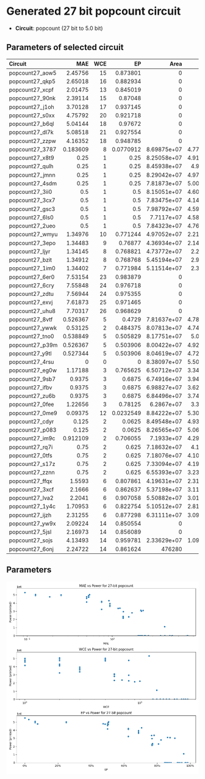 
# Generated 27 bit popcount circuit
- __Circuit__: popcount (27 bit to 5.0 bit)

## Parameters of selected circuit
| Circuit         |      MAE |   WCE |        EP |             Area |         Power |       Delay | Download                                                               |
|:----------------|---------:|------:|----------:|-----------------:|--------------:|------------:|:-----------------------------------------------------------------------|
| popcount27_aow5 | 2.45756  |    15 | 0.873801  |      0           |    0          | 0           | [v](popcount27_aow5.v) [c](popcount27_aow5.c) [py](popcount27_aow5.py) |
| popcount27_qkp5 | 2.65018  |    16 | 0.882934  |      0           |    0          | 0           | [v](popcount27_qkp5.v) [c](popcount27_qkp5.c) [py](popcount27_qkp5.py) |
| popcount27_xcpf | 2.01475  |    13 | 0.845019  |      0           |    0          | 0           | [v](popcount27_xcpf.v) [c](popcount27_xcpf.c) [py](popcount27_xcpf.py) |
| popcount27_90nk | 2.39114  |    15 | 0.87048   |      0           |    0          | 0           | [v](popcount27_90nk.v) [c](popcount27_90nk.c) [py](popcount27_90nk.py) |
| popcount27_j1oh | 3.70128  |    17 | 0.937145  |      0           |    0          | 0           | [v](popcount27_j1oh.v) [c](popcount27_j1oh.c) [py](popcount27_j1oh.py) |
| popcount27_s0xx | 4.75792  |    20 | 0.921718  |      0           |    0          | 0           | [v](popcount27_s0xx.v) [c](popcount27_s0xx.c) [py](popcount27_s0xx.py) |
| popcount27_b6ql | 5.04144  |    18 | 0.97672   |      0           |    0          | 0           | [v](popcount27_b6ql.v) [c](popcount27_b6ql.c) [py](popcount27_b6ql.py) |
| popcount27_dl7k | 5.08518  |    21 | 0.927554  |      0           |    0          | 0           | [v](popcount27_dl7k.v) [c](popcount27_dl7k.c) [py](popcount27_dl7k.py) |
| popcount27_zzpw | 4.16352  |    18 | 0.948785  |      0           |    0          | 0           | [v](popcount27_zzpw.v) [c](popcount27_zzpw.c) [py](popcount27_zzpw.py) |
| popcount27_3787 | 0.183609 |     8 | 0.0770912 |      8.69875e+07 |    4.7715e+06 | 7.17652e+07 | [v](popcount27_3787.v) [c](popcount27_3787.c) [py](popcount27_3787.py) |
| popcount27_x8t9 | 0.25     |     1 | 0.25      |      8.25058e+07 |    4.9115e+06 | 6.98178e+07 | [v](popcount27_x8t9.v) [c](popcount27_x8t9.c) [py](popcount27_x8t9.py) |
| popcount27_qulh | 0.25     |     1 | 0.25      |      8.45938e+07 |    4.928e+06  | 7.16112e+07 | [v](popcount27_qulh.v) [c](popcount27_qulh.c) [py](popcount27_qulh.py) |
| popcount27_jmnn | 0.25     |     1 | 0.25      |      8.29042e+07 |    4.9742e+06 | 6.97649e+07 | [v](popcount27_jmnn.v) [c](popcount27_jmnn.c) [py](popcount27_jmnn.py) |
| popcount27_4sdm | 0.25     |     1 | 0.25      |      7.81873e+07 |    5.0039e+06 | 6.82651e+07 | [v](popcount27_4sdm.v) [c](popcount27_4sdm.c) [py](popcount27_4sdm.py) |
| popcount27_3ii0 | 0.5      |     1 | 0.5       |      8.15051e+07 |    4.6043e+06 | 6.96469e+07 | [v](popcount27_3ii0.v) [c](popcount27_3ii0.c) [py](popcount27_3ii0.py) |
| popcount27_3cx7 | 0.5      |     1 | 0.5       |      7.83475e+07 |    4.1471e+06 | 6.88763e+07 | [v](popcount27_3cx7.v) [c](popcount27_3cx7.c) [py](popcount27_3cx7.py) |
| popcount27_gsc3 | 0.5      |     1 | 0.5       |      7.98792e+07 |    4.5965e+06 | 6.8977e+07  | [v](popcount27_gsc3.v) [c](popcount27_gsc3.c) [py](popcount27_gsc3.py) |
| popcount27_6ls0 | 0.5      |     1 | 0.5       |      7.7117e+07  |    4.5851e+06 | 6.885e+07   | [v](popcount27_6ls0.v) [c](popcount27_6ls0.c) [py](popcount27_6ls0.py) |
| popcount27_2ueo | 0.5      |     1 | 0.5       |      7.84323e+07 |    4.7682e+06 | 7.18608e+07 | [v](popcount27_2ueo.v) [c](popcount27_2ueo.c) [py](popcount27_2ueo.py) |
| popcount27_wmyu | 1.34976  |    10 | 0.771244  |      4.97052e+07 |    2.2158e+06 | 6.96423e+07 | [v](popcount27_wmyu.v) [c](popcount27_wmyu.c) [py](popcount27_wmyu.py) |
| popcount27_3epo | 1.34483  |     9 | 0.76877   |      4.36934e+07 |    2.1438e+06 | 6.45809e+07 | [v](popcount27_3epo.v) [c](popcount27_3epo.c) [py](popcount27_3epo.py) |
| popcount27_ljyr | 1.34145  |     8 | 0.768821  |      4.73772e+07 |    2.265e+06  | 6.9051e+07  | [v](popcount27_ljyr.v) [c](popcount27_ljyr.c) [py](popcount27_ljyr.py) |
| popcount27_bzit | 1.34912  |     8 | 0.768768  |      5.45194e+07 |    2.962e+06  | 7.18417e+07 | [v](popcount27_bzit.v) [c](popcount27_bzit.c) [py](popcount27_bzit.py) |
| popcount27_1im0 | 1.34402  |     7 | 0.771984  |      5.11514e+07 |    2.365e+06  | 6.78319e+07 | [v](popcount27_1im0.v) [c](popcount27_1im0.c) [py](popcount27_1im0.py) |
| popcount27_6er0 | 7.53154  |    23 | 0.983879  |      0           |    0          | 0           | [v](popcount27_6er0.v) [c](popcount27_6er0.c) [py](popcount27_6er0.py) |
| popcount27_6cry | 7.55848  |    24 | 0.976718  |      0           |    0          | 0           | [v](popcount27_6cry.v) [c](popcount27_6cry.c) [py](popcount27_6cry.py) |
| popcount27_zdtu | 7.56944  |    24 | 0.975355  |      0           |    0          | 0           | [v](popcount27_zdtu.v) [c](popcount27_zdtu.c) [py](popcount27_zdtu.py) |
| popcount27_exvj | 7.61873  |    25 | 0.971465  |      0           |    0          | 0           | [v](popcount27_exvj.v) [c](popcount27_exvj.c) [py](popcount27_exvj.py) |
| popcount27_uhu8 | 7.70317  |    26 | 0.968629  |      0           |    0          | 0           | [v](popcount27_uhu8.v) [c](popcount27_uhu8.c) [py](popcount27_uhu8.py) |
| popcount27_8vtf | 0.526367 |     5 | 0.4729    |      7.81637e+07 |    4.7875e+06 | 7.4146e+07  | [v](popcount27_8vtf.v) [c](popcount27_8vtf.c) [py](popcount27_8vtf.py) |
| popcount27_ywwk | 0.53125  |     2 | 0.484375  |      8.07813e+07 |    4.7401e+06 | 7.13285e+07 | [v](popcount27_ywwk.v) [c](popcount27_ywwk.c) [py](popcount27_ywwk.py) |
| popcount27_tno0 | 0.538849 |     5 | 0.505829  |      8.17751e+07 |    5.028e+06  | 7.80212e+07 | [v](popcount27_tno0.v) [c](popcount27_tno0.c) [py](popcount27_tno0.py) |
| popcount27_p39m | 0.526367 |     5 | 0.503906  |      8.00422e+07 |    4.9272e+06 | 7.20547e+07 | [v](popcount27_p39m.v) [c](popcount27_p39m.c) [py](popcount27_p39m.py) |
| popcount27_y9tl | 0.527344 |     5 | 0.503906  |      8.04619e+07 |    4.7243e+06 | 7.26898e+07 | [v](popcount27_y9tl.v) [c](popcount27_y9tl.c) [py](popcount27_y9tl.py) |
| popcount27_4rsu | 0        |     0 | 0         |      8.38097e+07 |    5.5073e+06 | 6.93808e+07 | [v](popcount27_4rsu.v) [c](popcount27_4rsu.c) [py](popcount27_4rsu.py) |
| popcount27_eg0w | 1.17188  |     3 | 0.765625  |      6.50712e+07 |    3.3459e+06 | 6.98297e+07 | [v](popcount27_eg0w.v) [c](popcount27_eg0w.c) [py](popcount27_eg0w.py) |
| popcount27_9sb7 | 0.9375   |     3 | 0.6875    |      6.74916e+07 |    3.9485e+06 | 7.01746e+07 | [v](popcount27_9sb7.v) [c](popcount27_9sb7.c) [py](popcount27_9sb7.py) |
| popcount27_ifbv | 0.9375   |     3 | 0.6875    |      6.98827e+07 |    3.6228e+06 | 7.10495e+07 | [v](popcount27_ifbv.v) [c](popcount27_ifbv.c) [py](popcount27_ifbv.py) |
| popcount27_zu6b | 0.9375   |     3 | 0.6875    |      6.84496e+07 |    3.7432e+06 | 7.43851e+07 | [v](popcount27_zu6b.v) [c](popcount27_zu6b.c) [py](popcount27_zu6b.py) |
| popcount27_0fee | 1.22656  |     3 | 0.78125   |      6.2867e+07  |    3.378e+06  | 6.93727e+07 | [v](popcount27_0fee.v) [c](popcount27_0fee.c) [py](popcount27_0fee.py) |
| popcount27_0me9 | 0.09375  |    12 | 0.0232549 |      8.84222e+07 |    5.3052e+06 | 7.42039e+07 | [v](popcount27_0me9.v) [c](popcount27_0me9.c) [py](popcount27_0me9.py) |
| popcount27_cdyr | 0.125    |     2 | 0.0625    |      8.49548e+07 |    4.9381e+06 | 7.22192e+07 | [v](popcount27_cdyr.v) [c](popcount27_cdyr.c) [py](popcount27_cdyr.py) |
| popcount27_p083 | 0.125    |     2 | 0.0625    |      8.26565e+07 |    5.0681e+06 | 7.11986e+07 | [v](popcount27_p083.v) [c](popcount27_p083.c) [py](popcount27_p083.py) |
| popcount27_im9c | 0.912109 |     2 | 0.706055  |      7.1933e+07  |    4.2944e+06 | 6.86976e+07 | [v](popcount27_im9c.v) [c](popcount27_im9c.c) [py](popcount27_im9c.py) |
| popcount27_rq7i | 0.75     |     2 | 0.625     |      7.18632e+07 |    4.129e+06  | 7.11231e+07 | [v](popcount27_rq7i.v) [c](popcount27_rq7i.c) [py](popcount27_rq7i.py) |
| popcount27_0tfs | 0.75     |     2 | 0.625     |      7.18076e+07 |    4.1097e+06 | 7.10934e+07 | [v](popcount27_0tfs.v) [c](popcount27_0tfs.c) [py](popcount27_0tfs.py) |
| popcount27_s17z | 0.75     |     2 | 0.625     |      7.33094e+07 |    4.1965e+06 | 7.09134e+07 | [v](popcount27_s17z.v) [c](popcount27_s17z.c) [py](popcount27_s17z.py) |
| popcount27_zznn | 0.75     |     2 | 0.625     |      6.55393e+07 |    3.2341e+06 | 6.95327e+07 | [v](popcount27_zznn.v) [c](popcount27_zznn.c) [py](popcount27_zznn.py) |
| popcount27_ffqx | 1.5593   |     6 | 0.807861  |      4.19631e+07 |    2.3121e+06 | 5.22788e+07 | [v](popcount27_ffqx.v) [c](popcount27_ffqx.c) [py](popcount27_ffqx.py) |
| popcount27_3xcf | 2.1666   |     6 | 0.862637  |      5.37198e+07 |    3.1128e+06 | 7.06249e+07 | [v](popcount27_3xcf.v) [c](popcount27_3xcf.c) [py](popcount27_3xcf.py) |
| popcount27_lva2 | 2.2041   |     6 | 0.907058  |      5.50882e+07 |    3.0158e+06 | 6.11877e+07 | [v](popcount27_lva2.v) [c](popcount27_lva2.c) [py](popcount27_lva2.py) |
| popcount27_1y4c | 1.70953  |     6 | 0.822754  |      5.10512e+07 |    2.8142e+06 | 5.28244e+07 | [v](popcount27_1y4c.v) [c](popcount27_1y4c.c) [py](popcount27_1y4c.py) |
| popcount27_ijzh | 2.31255  |     6 | 0.877298  |      6.31111e+07 |    3.0907e+06 | 6.41346e+07 | [v](popcount27_ijzh.v) [c](popcount27_ijzh.c) [py](popcount27_ijzh.py) |
| popcount27_yw9x | 2.09224  |    14 | 0.850554  |      0           |    0          | 0           | [v](popcount27_yw9x.v) [c](popcount27_yw9x.c) [py](popcount27_yw9x.py) |
| popcount27_5jsl | 2.16973  |    14 | 0.856089  |      0           |    0          | 0           | [v](popcount27_5jsl.v) [c](popcount27_5jsl.c) [py](popcount27_5jsl.py) |
| popcount27_sojs | 4.13493  |    14 | 0.959781  |      2.33629e+07 |    1.0998e+06 | 5.27909e+07 | [v](popcount27_sojs.v) [c](popcount27_sojs.c) [py](popcount27_sojs.py) |
| popcount27_6onj | 2.24722  |    14 | 0.861624  | 476280           | 3460.8        | 2.5511e+06  | [v](popcount27_6onj.v) [c](popcount27_6onj.c) [py](popcount27_6onj.py) |

## Parameters 
![Parameters figure](fig.png)